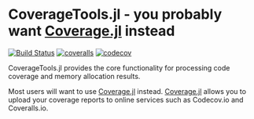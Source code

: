 CoverageTools.jl - you probably want [Coverage.jl](https://github.com/JuliaCI/Coverage.jl) instead
===========

[![Build Status](https://github.com/JuliaCI/CoverageTools.jl/workflows/CI/badge.svg)](https://github.com/JuliaCI/CoverageTools.jl/actions/workflows/CI.yml?query=branch%3Amaster)
[![coveralls](https://coveralls.io/repos/github/JuliaCI/CoverageTools.jl/badge.svg?branch=master)](https://coveralls.io/github/JuliaCI/CoverageTools.jl?branch=master)
[![codecov](https://codecov.io/gh/JuliaCI/CoverageTools.jl/branch/master/graph/badge.svg?label=codecov&token=71csaj8Nxg)](https://codecov.io/gh/JuliaCI/CoverageTools.jl)


CoverageTools.jl provides the core functionality for processing code coverage and memory allocation results.

Most users will want to use [Coverage.jl](https://github.com/JuliaCI/Coverage.jl) instead. [Coverage.jl](https://github.com/JuliaCI/Coverage.jl) allows you to upload your coverage reports to online services such as Codecov.io and Coveralls.io.
